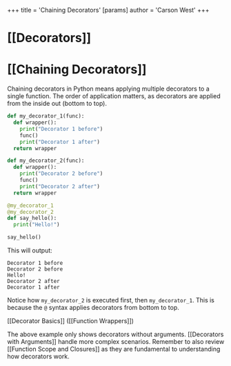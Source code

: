 +++
 title = 'Chaining Decorators'
[params]
	author = 'Carson West'
+++
# [[Decorators]]
# [[Chaining Decorators]] 
Chaining decorators in Python means applying multiple decorators to a single function.  The order of application matters, as decorators are applied from the inside out (bottom to top).

```python
def my_decorator_1(func):
  def wrapper():
    print("Decorator 1 before")
    func()
    print("Decorator 1 after")
  return wrapper

def my_decorator_2(func):
  def wrapper():
    print("Decorator 2 before")
    func()
    print("Decorator 2 after")
  return wrapper

@my_decorator_1
@my_decorator_2
def say_hello():
  print("Hello!")

say_hello()
```

This will output:

```
Decorator 1 before
Decorator 2 before
Hello!
Decorator 2 after
Decorator 1 after
```

Notice how `my_decorator_2` is executed first, then `my_decorator_1`.  This is because the `@` syntax applies decorators from bottom to top.


[[Decorator Basics]]  ([[Function Wrappers]])

The above example only shows decorators without arguments.  [[Decorators with Arguments]]  handle more complex scenarios.  Remember to also review [[Function Scope and Closures]] as they are fundamental to understanding how decorators work.
